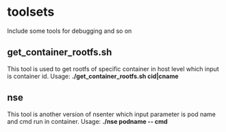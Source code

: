 # toolsets
Include some tools for debugging and so on
## get_container_rootfs.sh ##
This tool is used to get rootfs of specific container in host level which input is container id. Usage: **./get_container_rootfs.sh cid|cname**

## nse ##
This tool is another version of nsenter which input parameter is pod name and cmd run in container. Usage: **./nse podname -- cmd**
